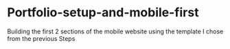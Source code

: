 # Portfolio-setup-and-mobile-first
Building the first 2 sections of the mobile website using the template I  chose from the previous  Steps
